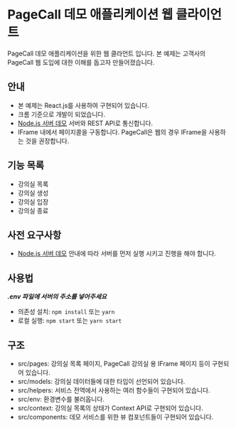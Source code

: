 # PageCall 데모 애플리케이션 웹 클라이언트

PageCall 데모 애플리케이션을 위한 웹 클라언트 입니다. 본 예제는 고객사의 PageCall 웹 도입에 대한 이해를 돕고자 만들어졌습니다.

## 안내

- 본 예제는 React.js를 사용하여 구현되어 있습니다.
- 크롬 기준으로 개발이 되었습니다.
- [Node.js 서버 데모](../server) 서버와 REST API로 통신합니다.
- IFrame 내에서 페이지콜을 구동합니다. PageCall은 웹의 경우 IFrame을 사용하는 것을 권장합니다.

## 기능 목록

- 강의실 목록
- 강의실 생성
- 강의실 입장
- 강의실 종료

## 사전 요구사항

- [Node.js 서버 데모](../server) 안내에 따라 서버를 먼저 실행 시키고 진행을 해야 합니다.
  
## 사용법
***.env 파일에 서버의 주소를 넣어주세요***
- 의존성 설치: ```npm install``` 또는 ```yarn```
- 로컬 실행: ```npm start``` 또는 ```yarn start```

## 구조

- src/pages: 강의실 목록 페이지, PageCall 강의실 용 IFrame 페이지 등이 구현되어 있습니다.
- src/models: 강의실 데이터들에 대한 타입이 선언되어 있습니다.
- src/helpers: 서비스 전역에서 사용하는 여러 함수들이 구현되어 있습니다.
- src/env: 환경변수를 불러옵니다.
- src/context: 강의실 목록의 상태가 Context API로 구현되어 있습니다.
- src/components: 데모 서비스를 위한 뷰 컴포넌트들이 구현되어 있습니다.
